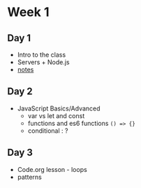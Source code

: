 
# Week 1

## Day 1

* Intro to the class
* Servers + Node.js
* [notes](./notes/week1-notes.md#day-1)

## Day 2

* JavaScript Basics/Advanced
  * var vs let and const
  * functions and es6 functions `() => {}`
  * conditional : ?

## Day 3

* Code.org lesson - loops
* patterns
